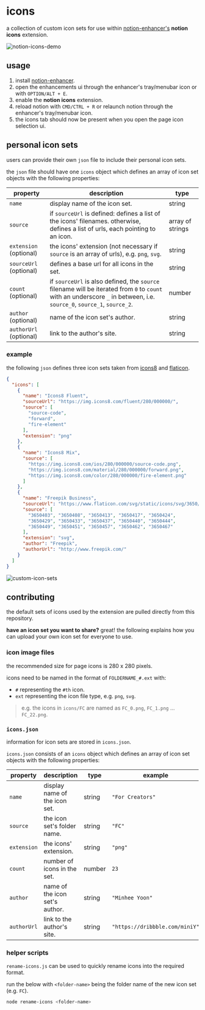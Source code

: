 # icons

a collection of custom icon sets for use within [notion-enhancer's](https://github.com/notion-enhancer/notion-enhancer/) **notion icons** extension.

![notion-icons-demo](https://media.giphy.com/media/zSNMMc7UUxDdPEpsNR/giphy.gif)

## usage

1. install [notion-enhancer](https://github.com/notion-enhancer/notion-enhancer/).
2. open the enhancements ui through the enhancer's tray/menubar icon or with `OPTION/ALT + E`.
3. enable the **notion icons** extension.
4. reload notion with `CMD/CTRL + R` or relaunch notion through the enhancer's tray/menubar icon.
5. the icons tab should now be present when you open the page icon selection ui.

## personal icon sets

users can provide their own `json` file to include their personal icon sets.

the `json` file should have one `icons` object which defines an array of icon set objects with the following properties:

| property               | description                                                                                                                                                            | type              |
| ---------------------- | ---------------------------------------------------------------------------------------------------------------------------------------------------------------------- | ----------------- |
| `name`                 | display name of the icon set.                                                                                                                                          | string            |
| `source`               | if `sourceUrl` is defined: defines a list of the icons' filenames. otherwise, defines a list of urls, each pointing to an icon.                                        | array of strings  |
| `extension` (optional) | the icons' extension (not necessary if `source` is an array of urls), e.g. `png`, `svg`.                                                                               | string            |
| `sourceUrl` (optional) | defines a base url for all icons in the set.                                                                                                                           | string            |
| `count` (optional)     | if `sourceUrl` is also defined, the `source` filename will be iterated from `0` to `count` with an underscore `_` in between, i.e. `source_0`, `source_1`, `source_2`. | number            |
| `author` (optional)    | name of the icon set's author.                                                                                                                                         | string            |
| `authorUrl` (optional) | link to the author's site.                                                                                                                                             | string            |

### example

the following `json` defines three icon sets taken from [icons8](https://icons8.com/) and [flaticon](https://www.flaticon.com/).

```json
{
  "icons": [
    {
      "name": "Icons8 Fluent",
      "sourceUrl": "https://img.icons8.com/fluent/280/000000/",
      "source": [
        "source-code",
        "forward",
        "fire-element"
      ],
      "extension": "png"
    },
    {
      "name": "Icons8 Mix",
      "source": [
        "https://img.icons8.com/ios/280/000000/source-code.png",
        "https://img.icons8.com/material/280/000000/forward.png",
        "https://img.icons8.com/color/280/000000/fire-element.png"
      ]
    },
    {
      "name": "Freepik Business",
      "sourceUrl": "https://www.flaticon.com/svg/static/icons/svg/3650/",
      "source": [
        "3650403", "3650408", "3650413", "3650417", "3650424",
        "3650429", "3650433", "3650437", "3650440", "3650444",
        "3650449", "3650451", "3650457", "3650462", "3650467"
      ],
      "extension": "svg",
      "author": "Freepik",
      "authorUrl": "http://www.freepik.com/"
    }
  ]
}
```

![custom-icon-sets](https://i.imgur.com/UdaL6WB.png)

## contributing

the default sets of icons used by the extension are pulled directly from this repository.

**have an icon set you want to share?** great! the following explains how you can upload your own icon set for everyone to use.

### icon image files

the recommended size for page icons is 280 x 280 pixels.

icons need to be named in the format of `FOLDERNAME_#.ext` with:

- `#` representing the `#th` icon.
- `ext` representing the icon file type, e.g. `png`, `svg`.

> e.g. the icons in `icons/FC` are named as `FC_0.png`, `FC_1.png` ... `FC_22.png`.

### `icons.json`

information for icon sets are stored in `icons.json`.

`icons.json` consists of an `icons` object which defines an array of icon set objects with the following properties:

| property    | description                              | type   | example                        |
| ----------- | ---------------------------------------- | ------ | ------------------------------ |
| `name`      | display name of the icon set.            | string | `"For Creators"`               |
| `source`    | the icon set's folder name.              | string | `"FC"`                         |
| `extension` | the icons' extension.                    | string | `"png"`                        |
| `count`     | number of icons in the set.              | number | `23`                           |
| `author`    | name of the icon set's author.           | string | `"Minhee Yoon"`                |
| `authorUrl` | link to the author's site.               | string | `"https://dribbble.com/miniY"` |

### helper scripts

`rename-icons.js` can be used to quickly rename icons into the required format.

run the below with `<folder-name>` being the folder name of the new icon set (e.g. `FC`).

```bash
node rename-icons <folder-name>
```
